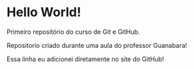 # Hello World!
 Primeiro repositório do curso de Git e GitHub.

Repositorio criado durante uma aula do professor Guanabara!

Essa linha eu adicionei diretamente no site do GitHub!
